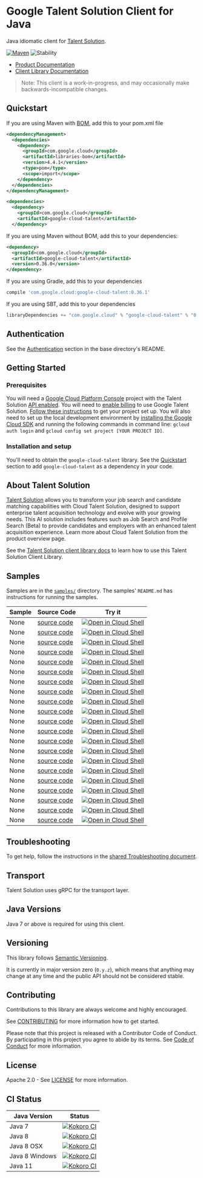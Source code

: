 # Google Talent Solution Client for Java

Java idiomatic client for [Talent Solution][product-docs].

[![Maven][maven-version-image]][maven-version-link]
![Stability][stability-image]

- [Product Documentation][product-docs]
- [Client Library Documentation][javadocs]

> Note: This client is a work-in-progress, and may occasionally
> make backwards-incompatible changes.

## Quickstart

If you are using Maven with [BOM][libraries-bom], add this to your pom.xml file
```xml
<dependencyManagement>
  <dependencies>
    <dependency>
      <groupId>com.google.cloud</groupId>
      <artifactId>libraries-bom</artifactId>
      <version>4.4.1</version>
      <type>pom</type>
      <scope>import</scope>
    </dependency>
  </dependencies>
</dependencyManagement>

<dependencies>
  <dependency>
    <groupId>com.google.cloud</groupId>
    <artifactId>google-cloud-talent</artifactId>
  </dependency>

```

[//]: # ({x-version-update-start:google-cloud-talent:released})

If you are using Maven without BOM, add this to your dependencies:

```xml
<dependency>
  <groupId>com.google.cloud</groupId>
  <artifactId>google-cloud-talent</artifactId>
  <version>0.36.0</version>
</dependency>

```

If you are using Gradle, add this to your dependencies
```Groovy
compile 'com.google.cloud:google-cloud-talent:0.36.1'
```
If you are using SBT, add this to your dependencies
```Scala
libraryDependencies += "com.google.cloud" % "google-cloud-talent" % "0.36.1"
```
[//]: # ({x-version-update-end})

## Authentication

See the [Authentication][authentication] section in the base directory's README.

## Getting Started

### Prerequisites

You will need a [Google Cloud Platform Console][developer-console] project with the Talent Solution [API enabled][enable-api].
You will need to [enable billing][enable-billing] to use Google Talent Solution.
[Follow these instructions][create-project] to get your project set up. You will also need to set up the local development environment by
[installing the Google Cloud SDK][cloud-sdk] and running the following commands in command line:
`gcloud auth login` and `gcloud config set project [YOUR PROJECT ID]`.

### Installation and setup

You'll need to obtain the `google-cloud-talent` library.  See the [Quickstart](#quickstart) section
to add `google-cloud-talent` as a dependency in your code.

## About Talent Solution


[Talent Solution][product-docs] allows you to transform your job search and candidate matching capabilities with Cloud Talent Solution, designed to support enterprise talent acquisition technology and evolve with your growing needs. This AI solution includes features such as Job Search and Profile Search (Beta) to provide candidates and employers with an enhanced talent acquisition experience. Learn more about Cloud Talent Solution from the product overview page.

See the [Talent Solution client library docs][javadocs] to learn how to
use this Talent Solution Client Library.





## Samples

Samples are in the [`samples/`](https://github.com/googleapis/java-talent/tree/master/samples) directory. The samples' `README.md`
has instructions for running the samples.

| Sample                      | Source Code                       | Try it |
| --------------------------- | --------------------------------- | ------ |
| None | [source code](https://github.com/googleapis/java-talent/blob/master/samples/generated/src/main/java/com/google/cloud/examples/talent/v4beta1/JobSearchAutocompleteJobTitle.java) | [![Open in Cloud Shell][shell_img]](https://console.cloud.google.com/cloudshell/open?git_repo=https://github.com/googleapis/java-talent&page=editor&open_in_editor=samples/generated/src/main/java/com/google/cloud/examples/talent/v4beta1/JobSearchAutocompleteJobTitle.java) |
| None | [source code](https://github.com/googleapis/java-talent/blob/master/samples/generated/src/main/java/com/google/cloud/examples/talent/v4beta1/JobSearchBatchCreateJobs.java) | [![Open in Cloud Shell][shell_img]](https://console.cloud.google.com/cloudshell/open?git_repo=https://github.com/googleapis/java-talent&page=editor&open_in_editor=samples/generated/src/main/java/com/google/cloud/examples/talent/v4beta1/JobSearchBatchCreateJobs.java) |
| None | [source code](https://github.com/googleapis/java-talent/blob/master/samples/generated/src/main/java/com/google/cloud/examples/talent/v4beta1/JobSearchBatchDeleteJob.java) | [![Open in Cloud Shell][shell_img]](https://console.cloud.google.com/cloudshell/open?git_repo=https://github.com/googleapis/java-talent&page=editor&open_in_editor=samples/generated/src/main/java/com/google/cloud/examples/talent/v4beta1/JobSearchBatchDeleteJob.java) |
| None | [source code](https://github.com/googleapis/java-talent/blob/master/samples/generated/src/main/java/com/google/cloud/examples/talent/v4beta1/JobSearchBatchUpdateJobs.java) | [![Open in Cloud Shell][shell_img]](https://console.cloud.google.com/cloudshell/open?git_repo=https://github.com/googleapis/java-talent&page=editor&open_in_editor=samples/generated/src/main/java/com/google/cloud/examples/talent/v4beta1/JobSearchBatchUpdateJobs.java) |
| None | [source code](https://github.com/googleapis/java-talent/blob/master/samples/generated/src/main/java/com/google/cloud/examples/talent/v4beta1/JobSearchCommuteSearch.java) | [![Open in Cloud Shell][shell_img]](https://console.cloud.google.com/cloudshell/open?git_repo=https://github.com/googleapis/java-talent&page=editor&open_in_editor=samples/generated/src/main/java/com/google/cloud/examples/talent/v4beta1/JobSearchCommuteSearch.java) |
| None | [source code](https://github.com/googleapis/java-talent/blob/master/samples/generated/src/main/java/com/google/cloud/examples/talent/v4beta1/JobSearchCreateClientEvent.java) | [![Open in Cloud Shell][shell_img]](https://console.cloud.google.com/cloudshell/open?git_repo=https://github.com/googleapis/java-talent&page=editor&open_in_editor=samples/generated/src/main/java/com/google/cloud/examples/talent/v4beta1/JobSearchCreateClientEvent.java) |
| None | [source code](https://github.com/googleapis/java-talent/blob/master/samples/generated/src/main/java/com/google/cloud/examples/talent/v4beta1/JobSearchCreateCompany.java) | [![Open in Cloud Shell][shell_img]](https://console.cloud.google.com/cloudshell/open?git_repo=https://github.com/googleapis/java-talent&page=editor&open_in_editor=samples/generated/src/main/java/com/google/cloud/examples/talent/v4beta1/JobSearchCreateCompany.java) |
| None | [source code](https://github.com/googleapis/java-talent/blob/master/samples/generated/src/main/java/com/google/cloud/examples/talent/v4beta1/JobSearchCreateJob.java) | [![Open in Cloud Shell][shell_img]](https://console.cloud.google.com/cloudshell/open?git_repo=https://github.com/googleapis/java-talent&page=editor&open_in_editor=samples/generated/src/main/java/com/google/cloud/examples/talent/v4beta1/JobSearchCreateJob.java) |
| None | [source code](https://github.com/googleapis/java-talent/blob/master/samples/generated/src/main/java/com/google/cloud/examples/talent/v4beta1/JobSearchCreateJobCustomAttributes.java) | [![Open in Cloud Shell][shell_img]](https://console.cloud.google.com/cloudshell/open?git_repo=https://github.com/googleapis/java-talent&page=editor&open_in_editor=samples/generated/src/main/java/com/google/cloud/examples/talent/v4beta1/JobSearchCreateJobCustomAttributes.java) |
| None | [source code](https://github.com/googleapis/java-talent/blob/master/samples/generated/src/main/java/com/google/cloud/examples/talent/v4beta1/JobSearchCreateTenant.java) | [![Open in Cloud Shell][shell_img]](https://console.cloud.google.com/cloudshell/open?git_repo=https://github.com/googleapis/java-talent&page=editor&open_in_editor=samples/generated/src/main/java/com/google/cloud/examples/talent/v4beta1/JobSearchCreateTenant.java) |
| None | [source code](https://github.com/googleapis/java-talent/blob/master/samples/generated/src/main/java/com/google/cloud/examples/talent/v4beta1/JobSearchCustomRankingSearch.java) | [![Open in Cloud Shell][shell_img]](https://console.cloud.google.com/cloudshell/open?git_repo=https://github.com/googleapis/java-talent&page=editor&open_in_editor=samples/generated/src/main/java/com/google/cloud/examples/talent/v4beta1/JobSearchCustomRankingSearch.java) |
| None | [source code](https://github.com/googleapis/java-talent/blob/master/samples/generated/src/main/java/com/google/cloud/examples/talent/v4beta1/JobSearchDeleteCompany.java) | [![Open in Cloud Shell][shell_img]](https://console.cloud.google.com/cloudshell/open?git_repo=https://github.com/googleapis/java-talent&page=editor&open_in_editor=samples/generated/src/main/java/com/google/cloud/examples/talent/v4beta1/JobSearchDeleteCompany.java) |
| None | [source code](https://github.com/googleapis/java-talent/blob/master/samples/generated/src/main/java/com/google/cloud/examples/talent/v4beta1/JobSearchDeleteJob.java) | [![Open in Cloud Shell][shell_img]](https://console.cloud.google.com/cloudshell/open?git_repo=https://github.com/googleapis/java-talent&page=editor&open_in_editor=samples/generated/src/main/java/com/google/cloud/examples/talent/v4beta1/JobSearchDeleteJob.java) |
| None | [source code](https://github.com/googleapis/java-talent/blob/master/samples/generated/src/main/java/com/google/cloud/examples/talent/v4beta1/JobSearchDeleteTenant.java) | [![Open in Cloud Shell][shell_img]](https://console.cloud.google.com/cloudshell/open?git_repo=https://github.com/googleapis/java-talent&page=editor&open_in_editor=samples/generated/src/main/java/com/google/cloud/examples/talent/v4beta1/JobSearchDeleteTenant.java) |
| None | [source code](https://github.com/googleapis/java-talent/blob/master/samples/generated/src/main/java/com/google/cloud/examples/talent/v4beta1/JobSearchGetCompany.java) | [![Open in Cloud Shell][shell_img]](https://console.cloud.google.com/cloudshell/open?git_repo=https://github.com/googleapis/java-talent&page=editor&open_in_editor=samples/generated/src/main/java/com/google/cloud/examples/talent/v4beta1/JobSearchGetCompany.java) |
| None | [source code](https://github.com/googleapis/java-talent/blob/master/samples/generated/src/main/java/com/google/cloud/examples/talent/v4beta1/JobSearchGetJob.java) | [![Open in Cloud Shell][shell_img]](https://console.cloud.google.com/cloudshell/open?git_repo=https://github.com/googleapis/java-talent&page=editor&open_in_editor=samples/generated/src/main/java/com/google/cloud/examples/talent/v4beta1/JobSearchGetJob.java) |
| None | [source code](https://github.com/googleapis/java-talent/blob/master/samples/generated/src/main/java/com/google/cloud/examples/talent/v4beta1/JobSearchGetTenant.java) | [![Open in Cloud Shell][shell_img]](https://console.cloud.google.com/cloudshell/open?git_repo=https://github.com/googleapis/java-talent&page=editor&open_in_editor=samples/generated/src/main/java/com/google/cloud/examples/talent/v4beta1/JobSearchGetTenant.java) |
| None | [source code](https://github.com/googleapis/java-talent/blob/master/samples/generated/src/main/java/com/google/cloud/examples/talent/v4beta1/JobSearchHistogramSearch.java) | [![Open in Cloud Shell][shell_img]](https://console.cloud.google.com/cloudshell/open?git_repo=https://github.com/googleapis/java-talent&page=editor&open_in_editor=samples/generated/src/main/java/com/google/cloud/examples/talent/v4beta1/JobSearchHistogramSearch.java) |
| None | [source code](https://github.com/googleapis/java-talent/blob/master/samples/generated/src/main/java/com/google/cloud/examples/talent/v4beta1/JobSearchListCompanies.java) | [![Open in Cloud Shell][shell_img]](https://console.cloud.google.com/cloudshell/open?git_repo=https://github.com/googleapis/java-talent&page=editor&open_in_editor=samples/generated/src/main/java/com/google/cloud/examples/talent/v4beta1/JobSearchListCompanies.java) |
| None | [source code](https://github.com/googleapis/java-talent/blob/master/samples/generated/src/main/java/com/google/cloud/examples/talent/v4beta1/JobSearchListJobs.java) | [![Open in Cloud Shell][shell_img]](https://console.cloud.google.com/cloudshell/open?git_repo=https://github.com/googleapis/java-talent&page=editor&open_in_editor=samples/generated/src/main/java/com/google/cloud/examples/talent/v4beta1/JobSearchListJobs.java) |
| None | [source code](https://github.com/googleapis/java-talent/blob/master/samples/generated/src/main/java/com/google/cloud/examples/talent/v4beta1/JobSearchListTenants.java) | [![Open in Cloud Shell][shell_img]](https://console.cloud.google.com/cloudshell/open?git_repo=https://github.com/googleapis/java-talent&page=editor&open_in_editor=samples/generated/src/main/java/com/google/cloud/examples/talent/v4beta1/JobSearchListTenants.java) |



## Troubleshooting

To get help, follow the instructions in the [shared Troubleshooting document][troubleshooting].

## Transport

Talent Solution uses gRPC for the transport layer.

## Java Versions

Java 7 or above is required for using this client.

## Versioning

This library follows [Semantic Versioning](http://semver.org/).


It is currently in major version zero (``0.y.z``), which means that anything may change at any time
and the public API should not be considered stable.


## Contributing


Contributions to this library are always welcome and highly encouraged.

See [CONTRIBUTING][contributing] for more information how to get started.

Please note that this project is released with a Contributor Code of Conduct. By participating in
this project you agree to abide by its terms. See [Code of Conduct][code-of-conduct] for more
information.

## License

Apache 2.0 - See [LICENSE][license] for more information.

## CI Status

Java Version | Status
------------ | ------
Java 7 | [![Kokoro CI][kokoro-badge-image-1]][kokoro-badge-link-1]
Java 8 | [![Kokoro CI][kokoro-badge-image-2]][kokoro-badge-link-2]
Java 8 OSX | [![Kokoro CI][kokoro-badge-image-3]][kokoro-badge-link-3]
Java 8 Windows | [![Kokoro CI][kokoro-badge-image-4]][kokoro-badge-link-4]
Java 11 | [![Kokoro CI][kokoro-badge-image-5]][kokoro-badge-link-5]

[product-docs]: https://cloud.google.com/solutions/talent-solution/
[javadocs]: https://googleapis.dev/java/google-cloud-talent/latest/
[kokoro-badge-image-1]: http://storage.googleapis.com/cloud-devrel-public/java/badges/java-talent/java7.svg
[kokoro-badge-link-1]: http://storage.googleapis.com/cloud-devrel-public/java/badges/java-talent/java7.html
[kokoro-badge-image-2]: http://storage.googleapis.com/cloud-devrel-public/java/badges/java-talent/java8.svg
[kokoro-badge-link-2]: http://storage.googleapis.com/cloud-devrel-public/java/badges/java-talent/java8.html
[kokoro-badge-image-3]: http://storage.googleapis.com/cloud-devrel-public/java/badges/java-talent/java8-osx.svg
[kokoro-badge-link-3]: http://storage.googleapis.com/cloud-devrel-public/java/badges/java-talent/java8-osx.html
[kokoro-badge-image-4]: http://storage.googleapis.com/cloud-devrel-public/java/badges/java-talent/java8-win.svg
[kokoro-badge-link-4]: http://storage.googleapis.com/cloud-devrel-public/java/badges/java-talent/java8-win.html
[kokoro-badge-image-5]: http://storage.googleapis.com/cloud-devrel-public/java/badges/java-talent/java11.svg
[kokoro-badge-link-5]: http://storage.googleapis.com/cloud-devrel-public/java/badges/java-talent/java11.html
[stability-image]: https://img.shields.io/badge/stability-beta-yellow
[maven-version-image]: https://img.shields.io/maven-central/v/com.google.cloud/google-cloud-talent.svg
[maven-version-link]: https://search.maven.org/search?q=g:com.google.cloud%20AND%20a:google-cloud-talent&core=gav
[authentication]: https://github.com/googleapis/google-cloud-java#authentication
[developer-console]: https://console.developers.google.com/
[create-project]: https://cloud.google.com/resource-manager/docs/creating-managing-projects
[cloud-sdk]: https://cloud.google.com/sdk/
[troubleshooting]: https://github.com/googleapis/google-cloud-common/blob/master/troubleshooting/readme.md#troubleshooting
[contributing]: https://github.com/googleapis/java-talent/blob/master/CONTRIBUTING.md
[code-of-conduct]: https://github.com/googleapis/java-talent/blob/master/CODE_OF_CONDUCT.md#contributor-code-of-conduct
[license]: https://github.com/googleapis/java-talent/blob/master/LICENSE
[enable-billing]: https://cloud.google.com/apis/docs/getting-started#enabling_billing
[enable-api]: https://console.cloud.google.com/flows/enableapi?apiid=jobs.googleapis.com
[libraries-bom]: https://github.com/GoogleCloudPlatform/cloud-opensource-java/wiki/The-Google-Cloud-Platform-Libraries-BOM
[shell_img]: https://gstatic.com/cloudssh/images/open-btn.png
